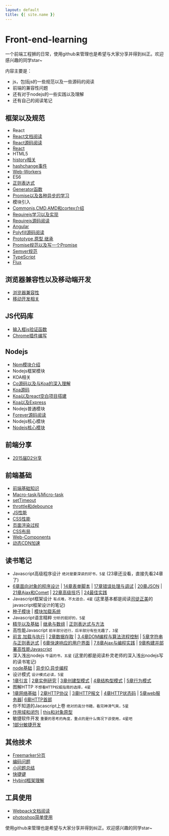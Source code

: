 ```yaml
---
layout: default
title: {{ site.name }}
---
```

# Front-end-learning
一个前端工程狮的日常，使用github来管理也是希望与大家分享并得到纠正。欢迎感兴趣的同学star~

内容主要是：

- js，包括js的一些规范以及一些源码的阅读
- 前端的兼容性问题
- 还有对于nodejs的一些实践以及理解
- 还有自己的阅读笔记

## 框架以及规范
- React
 - [React文档阅读][71]
 - [React源码阅读][91]
 - [React][20]
- HTML5
 - [history相关][4]
 - [hashchange事件][7]
 - [Web-Workers][63]
- ES6
 - [正则表达式][14]
 - [Generator函数][19]
 - [Promise以及各种异步的学习][3]
- 模块引入
 - [Commonjs,CMD,AMD和cortex介绍][1]
 - [Requirejs学习以及实现][64]
 - [Requirejs源码阅读][65]
- [Angular][30]
- [Polyfill源码阅读][33]
- [Prototype,原型,继承][35]
- [Promise规范以及写一个Promise][46]
- [Semver规范][47]
- [TypeScript][66]
- [Flux][76]


## 浏览器兼容性以及移动端开发
- [浏览器兼容性][8]
- [移动开发相关][9]

## JS代码库
- [输入框js验证函数][17]
- [Chrome插件编写][25]

## Nodejs
- [Npm模块介绍][29]
- Nodejs框架模块
 - KOA相关
 - [Co源码以及与Koa的深入理解][39]
 - [Koa源码][42]
 - [Koa以及react空白项目搭建][28]
 - [Koa以及Express][27]
- Nodejs普通模块
 - [Forever源码阅读][31]
- Nodejs核心模块
 - [Nodejs核心模块][32]

## 前端分享
- [2015届D2分享][38]

## 前端基础
- [前端基础知识][44]
- [Macro-task与Micro-task][48]
- [setTimeout][49]
- [throttle和debounce][56]
- [JS性能][59]
- [CSS性能][52]
- [页面渲染过程][53]
- [CSS布局][54]
- [Web-Components][73]
- [动态CDN加速][88]

## 读书笔记
- Javascript高级程序设计 `绝对是要深读的好书，5星` (23章还没看，直接先看24章了)
 - [6章面向对象的程序设计][51] | [14章表单脚本][21] | [17章错误处理与调试][23] | [20章JSON][24] | [21章Ajax和Comet][26] | [22章高级技巧][36] | [24最佳实践][57]
- Javascript框架设计 `有点难，不太适合，4星` (这里基本都是阅读[司徒正美](https://github.com/RubyLouvre)的javascript框架设计的笔记)
 - [种子模块][5] | [模块加载系统][11]
- Javascript语言精粹 `分析的挺好的，5星`
 - [精华以及基础][50] | [继承与数组][55] | [正则表达式与方法][58]
- 高性能Javascript `前半部分还行，后半部分有些无趣了，3星`
 - [前言,加载与执行][60] | [2章数据存取][61] | [3,4章DOM编程与算法流程控制][62] | [5章字符串与正则表达式][67] | [6章快速响应的用户界面][68] | [7,8章Ajax与编程实践][70] | [9章构建并部署高性能Javascript][74]
- 深入浅出nodejs `牛逼的书，五星` (这里的都是阅读朴灵老师的深入浅出nodejs写的读书笔记)
 - [node基础][43] | [异步IO,异步编程][45]
- 设计模式 `设计模式必读，5星`
 - [1章引言][75] | [2章实例研究][77] | [3章创建型模式][78] | [4章结构型模式][84] | [5章行为模式][85]
- 图解HTTP `不想看HTTP权威指南的选择，4星`
 - [1章网络基础][72] | [2章HTTP协议][79] | [3章HTTP报文][80] | [4章HTTP状态码][81] | [5章web服务器][82]| [6章HTTP首部][83]
- 你不知道的Jacascript上卷 `绝对的高分书籍，看完神清气爽，5星`
 - [作用域和闭包][87] | [this和对象原型][90]
- 敏捷软件开发 `重要的思考的角度，重点的是什么情况下该使用，4星吧`
 - [1部分敏捷开发][89]

## 其他技术
- [Freemarker分页][40]
- [编码问题][15]
- [小问题总结][16]
- [快捷键][22]
- [Hybird框架理解][37]

## 工具使用
- [Webpack文档阅读][86]
- [photoshop简单使用][12]

[1]:./框架以及规范/模块引入/Commonjs,CMD,AMD和cortex介绍
[3]:./框架以及规范/ECMAScript6/Promise以及各种异步的学习
[4]:./框架以及规范/HTML5/history相关
[5]:./读书笔记/Javascript框架设计/种子模块
[6]:./其他技术/Markdown使用心得
[7]:./框架以及规范/HTML5/hashchange事件
[8]:./浏览器兼容性以及移动端开发/浏览器兼容性
[9]:./浏览器兼容性以及移动端开发/移动开发相关
[10]:./工具使用/Chrome,Sublime插件推荐
[11]:./读书笔记/Javascript框架设计/模块加载系统
[12]:./工具使用/photoshop简单使用
[14]:./框架以及规范/ECMAScript6/正则表达式
[15]:./其他技术/编码问题
[16]:./其他技术/小问题总结
[17]:./JS代码库/输入框js验证函数
[18]:./其他技术/Cookie，Session，Localstorage
[19]:./框架以及规范/ECMAScript6/Generator函数
[20]:./框架以及规范/React/React
[21]:./读书笔记/Javascript高级程序设计/14章表单脚本
[22]:./其他技术/快捷键
[23]:./读书笔记/Javascript高级程序设计/17错误处理与调试
[24]:./读书笔记/Javascript高级程序设计/20JSON
[25]:./JS代码库/Chrome插件编写
[26]:./读书笔记/Javascript高级程序设计/21Ajax和Comet
[27]:./Nodejs/Nodejs框架模块/Koa以及Express
[28]:./Nodejs/Nodejs框架模块/Koa以及react空白项目搭建
[29]:./Nodejs/Npm模块
[30]:./框架以及规范/Angular
[31]:./Nodejs/Nodejs普通模块/Forever源码阅读
[32]:./Nodejs/Nodejs核心模块/Nodejs核心模块
[33]:./框架以及规范/Polyfill源码阅读
[34]:./工具使用/Atom
[35]:./框架以及规范/Prototype,原型链,继承
[36]:./读书笔记/Javascript高级程序设计/22高级技巧
[37]:./其他技术/Hybird框架理解
[38]:./前端分享/2015届D2分享
[39]:./Nodejs/Nodejs框架模块/Co源码以及与Koa的深入理解
[40]:./其他技术/Freemarker分页
[42]:./Nodejs/Nodejs框架模块/Koa源码
[43]:./读书笔记/深入浅出nodejs/node基础
[44]:./前端基础/前端基础知识
[45]:./读书笔记/深入浅出nodejs/异步IO,异步编程
[46]:./框架以及规范/Promise
[47]:./框架以及规范/Semver规范
[48]:./前端基础/Macro-task与Micro-task
[49]:./前端基础/setTimeout
[50]:./读书笔记/Javascript语言精粹/精华以及基础
[51]:./读书笔记/Javascript高级程序设计/6章面向对象的程序设计
[52]:./前端基础/CSS性能
[53]:./前端基础/页面渲染过程
[54]:./前端基础/CSS布局
[55]:./读书笔记/Javascript语言精粹/继承与数组
[56]:./前端基础/throttle和debounce
[57]:./读书笔记/Javascript高级程序设计/24最佳实践
[58]:./读书笔记/Javascript语言精粹/正则表达式与方法
[59]:./前端基础/JS性能
[60]:./读书笔记/高性能Javascript/前言，加载与执行
[61]:./读书笔记/高性能Javascript/2章数据存取
[62]:./读书笔记/高性能Javascript/3,4章DOM编程与算法流程控制
[63]:./框架以及规范/HTML5/Web-Workers
[64]:./框架以及规范/模块引入/Requirejs学习以及实现
[65]:./框架以及规范/模块引入/Requirejs源码阅读
[66]:./框架以及规范/TypeScript
[67]:./读书笔记/高性能Javascript/5章字符串和正则表达式
[68]:./读书笔记/高性能Javascript/6章快速响应的用户界面
[70]:./读书笔记/高性能Javascript/7,8章Ajax与编程实践
[71]:./框架以及规范/React/React文档阅读
[72]:./读书笔记/图解HTTP
[73]:./前端基础/Web-Components
[74]:./读书笔记/高性能Javascript/9章构建并部署高性能Javascript
[75]:./读书笔记/设计模式/1章引言
[76]:./框架以及规范/Flux
[77]:./读书笔记/设计模式/2章实例研究
[78]:./读书笔记/设计模式/3章创建型模式
[79]:./读书笔记/图解HTTP/2章HTTP协议
[80]:./读书笔记/图解HTTP/3章HTTP报文
[81]:./读书笔记/图解HTTP/4章HTTP状态码
[82]:./读书笔记/图解HTTP/5章web服务器
[83]:./读书笔记/图解HTTP/6章HTTP首部
[84]:./读书笔记/设计模式/4章结构型模式
[85]:./读书笔记/设计模式/5章行为模式
[86]:./工具使用/Webpack文档阅读
[87]:./读书笔记/你不知道的Javascript上卷/作用域和闭包
[88]:./前端基础/动态CDN加速
[89]:./读书笔记/敏捷软件开发/1部分敏捷开发
[90]:./读书笔记/你不知道的Javascript上卷/this和对象原型
[91]:./框架以及规范/React/React源码阅读

使用github来管理也是希望与大家分享并得到纠正。欢迎感兴趣的同学star~
